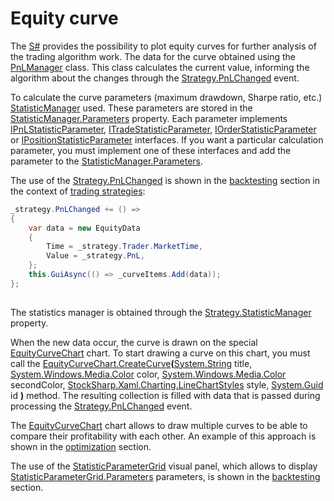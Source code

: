 # Equity curve

The [S\#](../../api.md) provides the possibility to plot equity curves for further analysis of the trading algorithm work. The data for the curve obtained using the [PnLManager](xref:StockSharp.Algo.PnL.PnLManager) class. This class calculates the current value, informing the algorithm about the changes through the [Strategy.PnLChanged](xref:StockSharp.Algo.Strategies.Strategy.PnLChanged) event. 

To calculate the curve parameters (maximum drawdown, Sharpe ratio, etc.) [StatisticManager](xref:StockSharp.Algo.Statistics.StatisticManager) used. These parameters are stored in the [StatisticManager.Parameters](xref:StockSharp.Algo.Statistics.StatisticManager.Parameters) property. Each parameter implements [IPnLStatisticParameter](xref:StockSharp.Algo.Statistics.IPnLStatisticParameter), [ITradeStatisticParameter](xref:StockSharp.Algo.Statistics.ITradeStatisticParameter), [IOrderStatisticParameter](xref:StockSharp.Algo.Statistics.IOrderStatisticParameter) or [IPositionStatisticParameter](xref:StockSharp.Algo.Statistics.IPositionStatisticParameter) interfaces. If you want a particular calculation parameter, you must implement one of these interfaces and add the parameter to the [StatisticManager.Parameters](xref:StockSharp.Algo.Statistics.StatisticManager.Parameters). 

The use of the [Strategy.PnLChanged](xref:StockSharp.Algo.Strategies.Strategy.PnLChanged) is shown in the [backtesting](../testing/historical_data.md) section in the context of [trading strategies](../strategies.md): 

```cs
_strategy.PnLChanged += () =>
{
	var data = new EquityData
	{
		Time = _strategy.Trader.MarketTime,
		Value = _strategy.PnL,
	};
	this.GuiAsync(() => _curveItems.Add(data));
};      
      
```

The statistics manager is obtained through the [Strategy.StatisticManager](xref:StockSharp.Algo.Strategies.Strategy.StatisticManager) property. 

When the new data occur, the curve is drawn on the special [EquityCurveChart](xref:StockSharp.Xaml.Charting.EquityCurveChart) chart. To start drawing a curve on this chart, you must call the [EquityCurveChart.CreateCurve](xref:StockSharp.Xaml.Charting.EquityCurveChart.CreateCurve(System.String,System.Windows.Media.Color,System.Windows.Media.Color,StockSharp.Xaml.Charting.LineChartStyles,System.Guid))**(**[System.String](xref:System.String) title, [System.Windows.Media.Color](xref:System.Windows.Media.Color) color, [System.Windows.Media.Color](xref:System.Windows.Media.Color) secondColor, [StockSharp.Xaml.Charting.LineChartStyles](xref:StockSharp.Xaml.Charting.LineChartStyles) style, [System.Guid](xref:System.Guid) id **)** method. The resulting collection is filled with data that is passed during processing the [Strategy.PnLChanged](xref:StockSharp.Algo.Strategies.Strategy.PnLChanged) event. 

The [EquityCurveChart](xref:StockSharp.Xaml.Charting.EquityCurveChart) chart allows to draw multiple curves to be able to compare their profitability with each other. An example of this approach is shown in the [optimization](../testing/optimization.md) section. 

The use of the [StatisticParameterGrid](xref:StockSharp.Xaml.StatisticParameterGrid) visual panel, which allows to display [StatisticParameterGrid.Parameters](xref:StockSharp.Xaml.StatisticParameterGrid.Parameters) parameters, is shown in the [backtesting](../testing/historical_data.md) section. 
